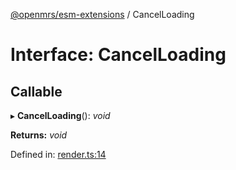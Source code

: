 [@openmrs/esm-extensions](../API.md) / CancelLoading

# Interface: CancelLoading

## Callable

▸ **CancelLoading**(): *void*

**Returns:** *void*

Defined in: [render.ts:14](https://github.com/openmrs/openmrs-esm-core/blob/master/packages/framework/esm-extensions/src/render.ts#L14)
